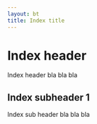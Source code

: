 ```yaml
---
layout: bt
title: Index title
---
```

# Index header 

Index header bla bla bla

## Index subheader 1

Index sub header bla bla bla


